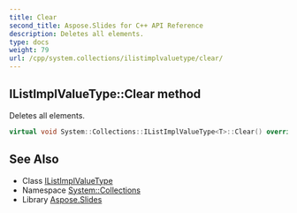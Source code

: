 ```yaml
---
title: Clear
second_title: Aspose.Slides for C++ API Reference
description: Deletes all elements.
type: docs
weight: 79
url: /cpp/system.collections/ilistimplvaluetype/clear/
---
```

## IListImplValueType::Clear method


Deletes all elements.

```cpp
virtual void System::Collections::IListImplValueType<T>::Clear() override
```

## See Also

* Class [IListImplValueType](../)
* Namespace [System::Collections](../../)
* Library [Aspose.Slides](../../../)
